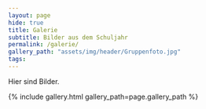 ```yaml
---
layout: page
hide: true
title: Galerie
subtitle: Bilder aus dem Schuljahr
permalink: /galerie/
gallery_path: "assets/img/header/Gruppenfoto.jpg"
tags: 
---
```


Hier sind Bilder.


{% include gallery.html gallery_path=page.gallery_path %}

